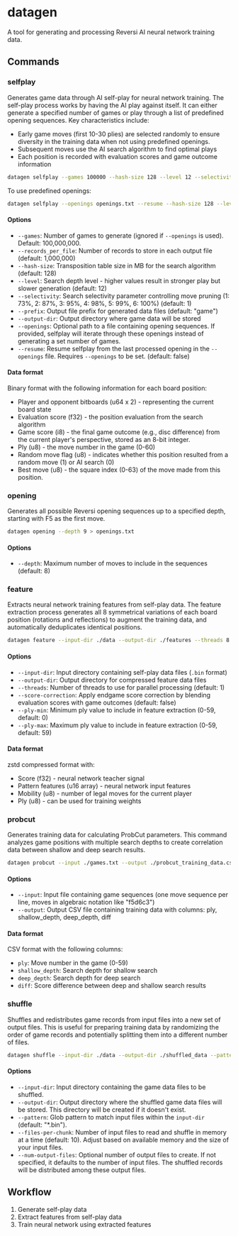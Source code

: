 # datagen

A tool for generating and processing Reversi AI neural network training data.

## Commands

### selfplay

Generates game data through AI self-play for neural network training. The self-play process works by having the AI play against itself. It can either generate a specified number of games or play through a list of predefined opening sequences. Key characteristics include:

- Early game moves (first 10-30 plies) are selected randomly to ensure diversity in the training data when not using predefined openings.
- Subsequent moves use the AI search algorithm to find optimal plays
- Each position is recorded with evaluation scores and game outcome information

```bash
datagen selfplay --games 100000 --hash-size 128 --level 12 --selectivity 1 --prefix game --output-dir ./data
```

To use predefined openings:

```bash
datagen selfplay --openings openings.txt --resume --hash-size 128 --level 12 --selectivity 1 --prefix game --output-dir ./data
```

#### Options

- `--games`: Number of games to generate (ignored if `--openings` is used). Default: 100,000,000.
- `--records_per_file`: Number of records to store in each output file (default: 1,000,000)
- `--hash-size`: Transposition table size in MB for the search algorithm (default: 128)
- `--level`: Search depth level - higher values result in stronger play but slower generation (default: 12)
- `--selectivity`: Search selectivity parameter controlling move pruning (1: 73%, 2: 87%, 3: 95%, 4: 98%, 5: 99%, 6: 100%) (default: 1)
- `--prefix`: Output file prefix for generated data files (default: "game")
- `--output-dir`: Output directory where game data will be stored
- `--openings`: Optional path to a file containing opening sequences. If provided, selfplay will iterate through these openings instead of generating a set number of games.
- `--resume`: Resume selfplay from the last processed opening in the `--openings` file. Requires `--openings` to be set. (default: false)

#### Data format

Binary format with the following information for each board position:

- Player and opponent bitboards (u64 x 2) - representing the current board state
- Evaluation score (f32) - the position evaluation from the search algorithm
- Game score (i8) - the final game outcome (e.g., disc difference) from the current player's perspective, stored as an 8-bit integer.
- Ply (u8) - the move number in the game (0-60)
- Random move flag (u8) - indicates whether this position resulted from a random move (1) or AI search (0)
- Best move (u8) - the square index (0-63) of the move made from this position.

### opening

Generates all possible Reversi opening sequences up to a specified depth, starting with F5 as the first move.

```bash
datagen opening --depth 9 > openings.txt
```

#### Options

- `--depth`: Maximum number of moves to include in the sequences (default: 8)

### feature

Extracts neural network training features from self-play data. The feature extraction process generates all 8 symmetrical variations of each board position (rotations and reflections) to augment the training data, and automatically deduplicates identical positions.

```bash
datagen feature --input-dir ./data --output-dir ./features --threads 8 --score-correction
```

#### Options

- `--input-dir`: Input directory containing self-play data files (`.bin` format)
- `--output-dir`: Output directory for compressed feature data files
- `--threads`: Number of threads to use for parallel processing (default: 1)
- `--score-correction`: Apply endgame score correction by blending evaluation scores with game outcomes (default: false)
- `--ply-min`: Minimum ply value to include in feature extraction (0-59, default: 0)
- `--ply-max`: Maximum ply value to include in feature extraction (0-59, default: 59)

#### Data format

zstd compressed format with:

- Score (f32) - neural network teacher signal
- Pattern features (u16 array) - neural network input features
- Mobility (u8) - number of legal moves for the current player
- Ply (u8) - can be used for training weights

### probcut

Generates training data for calculating ProbCut parameters. This command analyzes game positions with multiple search depths to create correlation data between shallow and deep search results.

```bash
datagen probcut --input ./games.txt --output ./probcut_training_data.csv
```

#### Options

- `--input`: Input file containing game sequences (one move sequence per line, moves in algebraic notation like "f5d6c3")
- `--output`: Output CSV file containing training data with columns: ply, shallow_depth, deep_depth, diff

#### Data format

CSV format with the following columns:

- `ply`: Move number in the game (0-59)
- `shallow_depth`: Search depth for shallow search
- `deep_depth`: Search depth for deep search  
- `diff`: Score difference between deep and shallow search results

### shuffle

Shuffles and redistributes game records from input files into a new set of output files. This is useful for preparing training data by randomizing the order of game records and potentially splitting them into a different number of files.

```bash
datagen shuffle --input-dir ./data --output-dir ./shuffled_data --pattern "*.bin" --files-per-chunk 10 --num-output-files 50
```

#### Options

- `--input-dir`: Input directory containing the game data files to be shuffled.
- `--output-dir`: Output directory where the shuffled game data files will be stored. This directory will be created if it doesn't exist.
- `--pattern`: Glob pattern to match input files within the `input-dir` (default: "*.bin").
- `--files-per-chunk`: Number of input files to read and shuffle in memory at a time (default: 10). Adjust based on available memory and the size of your input files.
- `--num-output-files`: Optional number of output files to create. If not specified, it defaults to the number of input files. The shuffled records will be distributed among these output files.

## Workflow

1. Generate self-play data
2. Extract features from self-play data
3. Train neural network using extracted features
